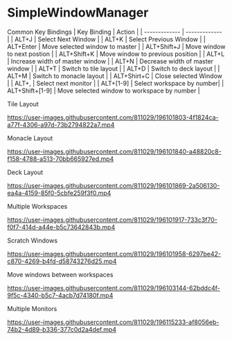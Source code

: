 # SimpleWindowManager

Common Key Bindings
| Key Binding   | Action              |
| ------------- | -------------       |
| ALT+J         | Select Next Window  |
| ALT+K         | Select Previous Window        |
| ALT+Enter     | Move selected window to master |
| ALT+Shift+J   | Move window to next postion |
| ALT+Shift+K   | Move window to previous position |
| ALT+L         | Increase width of master window |
| ALT+N         | Decrease width of master window |
| ALT+T         | Switch to tile layout |
| ALT+D         | Switch to deck layout |
| ALT+M         | Switch to monacle layout |
| ALT+Shirt+C   | Close selected Window |
| ALT+,         | Select next monitor |
| ALT+[1-9] | Select workspace by number|
| ALT+Shift+[1-9] | Move selected window to workspace by number |

Tile Layout

https://user-images.githubusercontent.com/811029/196101803-4f1824ca-a77f-4306-a97d-73b2794822a7.mp4

Monacle Layout

https://user-images.githubusercontent.com/811029/196101840-a48820c8-f158-4788-a513-70bb665927ed.mp4

Deck Layout

https://user-images.githubusercontent.com/811029/196101869-2a506130-ea4a-4159-85f0-5cbfe259f3f0.mp4

Multiple Workspaces

https://user-images.githubusercontent.com/811029/196101917-733c3f70-f0f7-414d-a44e-b5c73642843b.mp4

Scratch Windows

https://user-images.githubusercontent.com/811029/196101958-6297be42-c870-4269-b4fd-d58743276d25.mp4

Move windows between workspaces

https://user-images.githubusercontent.com/811029/196103144-62bddc4f-9f5c-4340-b5c7-4acb7d74180f.mp4

Multiple Monitors

https://user-images.githubusercontent.com/811029/196115233-af8056eb-74b2-4d89-b336-377c0d2a4def.mp4

